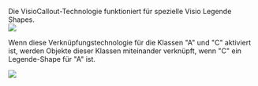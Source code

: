 

Die VisioCallout-Technologie funktioniert für spezielle Visio Legende
Shapes.  
![](//images.ctfassets.net/utx1h0gfm1om/Vh40W4iBoIi0SWIUOAuG2/8c3bed9844c864f6fd9272b251fbccfe/1018279.png)  
  
Wenn diese Verknüpfungstechnologie für die Klassen "A" und "C" aktiviert
ist, werden Objekte dieser Klassen miteinander verknüpft, wenn "C" ein
Legende-Shape für "A" ist.  
  
![](//images.ctfassets.net/utx1h0gfm1om/4dyzfuL4Ss8imcWoIKScEE/7ae6ab6d2cb87aa293673c3968a4928f/1018280.png)

